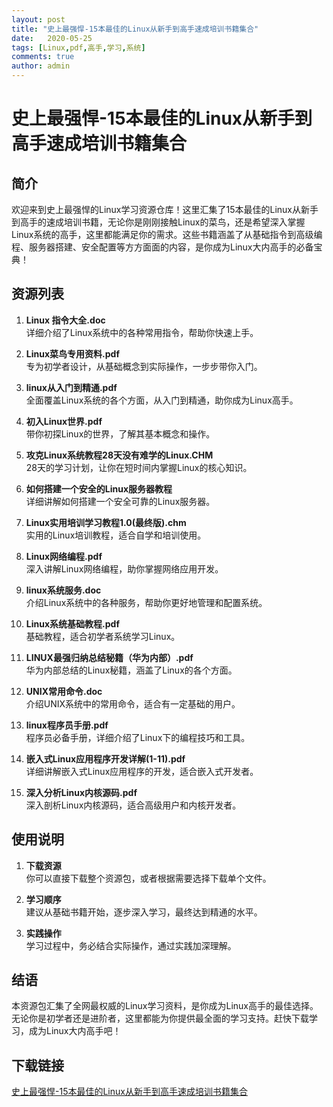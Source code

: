 ```yaml
---
layout: post
title: "史上最强悍-15本最佳的Linux从新手到高手速成培训书籍集合"
date:   2020-05-25
tags: [Linux,pdf,高手,学习,系统]
comments: true
author: admin
---
```

# 史上最强悍-15本最佳的Linux从新手到高手速成培训书籍集合

## 简介

欢迎来到史上最强悍的Linux学习资源仓库！这里汇集了15本最佳的Linux从新手到高手的速成培训书籍，无论你是刚刚接触Linux的菜鸟，还是希望深入掌握Linux系统的高手，这里都能满足你的需求。这些书籍涵盖了从基础指令到高级编程、服务器搭建、安全配置等方方面面的内容，是你成为Linux大内高手的必备宝典！

## 资源列表

1. **Linux 指令大全.doc**  
   详细介绍了Linux系统中的各种常用指令，帮助你快速上手。

2. **Linux菜鸟专用资料.pdf**  
   专为初学者设计，从基础概念到实际操作，一步步带你入门。

3. **linux从入门到精通.pdf**  
   全面覆盖Linux系统的各个方面，从入门到精通，助你成为Linux高手。

4. **初入Linux世界.pdf**  
   带你初探Linux的世界，了解其基本概念和操作。

5. **攻克Linux系统教程28天没有难学的Linux.CHM**  
   28天的学习计划，让你在短时间内掌握Linux的核心知识。

6. **如何搭建一个安全的Linux服务器教程**  
   详细讲解如何搭建一个安全可靠的Linux服务器。

7. **Linux实用培训学习教程1.0(最终版).chm**  
   实用的Linux培训教程，适合自学和培训使用。

8. **Linux网络编程.pdf**  
   深入讲解Linux网络编程，助你掌握网络应用开发。

9. **linux系统服务.doc**  
   介绍Linux系统中的各种服务，帮助你更好地管理和配置系统。

10. **Linux系统基础教程.pdf**  
    基础教程，适合初学者系统学习Linux。

11. **LINUX最强归纳总结秘籍（华为内部）.pdf**  
    华为内部总结的Linux秘籍，涵盖了Linux的各个方面。

12. **UNIX常用命令.doc**  
    介绍UNIX系统中的常用命令，适合有一定基础的用户。

13. **linux程序员手册.pdf**  
    程序员必备手册，详细介绍了Linux下的编程技巧和工具。

14. **嵌入式Linux应用程序开发详解(1-11).pdf**  
    详细讲解嵌入式Linux应用程序的开发，适合嵌入式开发者。

15. **深入分析Linux内核源码.pdf**  
    深入剖析Linux内核源码，适合高级用户和内核开发者。

## 使用说明

1. **下载资源**  
   你可以直接下载整个资源包，或者根据需要选择下载单个文件。

2. **学习顺序**  
   建议从基础书籍开始，逐步深入学习，最终达到精通的水平。

3. **实践操作**  
   学习过程中，务必结合实际操作，通过实践加深理解。

## 结语

本资源包汇集了全网最权威的Linux学习资料，是你成为Linux高手的最佳选择。无论你是初学者还是进阶者，这里都能为你提供最全面的学习支持。赶快下载学习，成为Linux大内高手吧！

## 下载链接

[史上最强悍-15本最佳的Linux从新手到高手速成培训书籍集合](https://pan.quark.cn/s/692581909ab5)